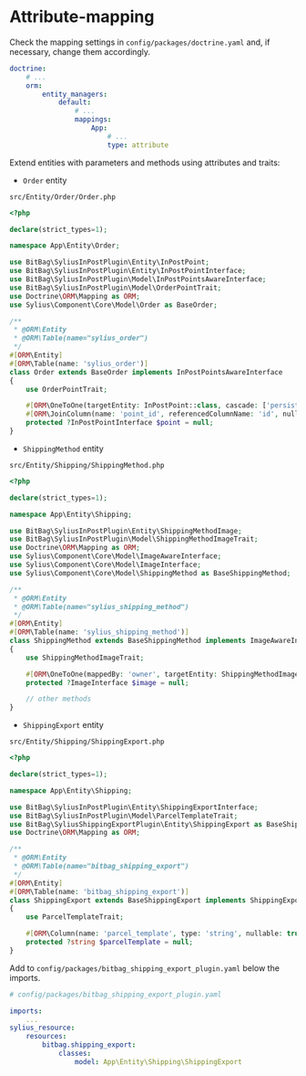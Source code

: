 # Attribute-mapping

Check the mapping settings in `config/packages/doctrine.yaml` and, if necessary, change them accordingly.
```yaml
doctrine:
    # ...
    orm:
        entity_managers:
            default:
                # ...
                mappings:
                    App:
                        # ...
                        type: attribute
```

Extend entities with parameters and methods using attributes and traits:

- `Order` entity

`src/Entity/Order/Order.php`

```php
<?php

declare(strict_types=1);

namespace App\Entity\Order;

use BitBag\SyliusInPostPlugin\Entity\InPostPoint;
use BitBag\SyliusInPostPlugin\Entity\InPostPointInterface;
use BitBag\SyliusInPostPlugin\Model\InPostPointsAwareInterface;
use BitBag\SyliusInPostPlugin\Model\OrderPointTrait;
use Doctrine\ORM\Mapping as ORM;
use Sylius\Component\Core\Model\Order as BaseOrder;

/**
 * @ORM\Entity
 * @ORM\Table(name="sylius_order")
 */
#[ORM\Entity]
#[ORM\Table(name: 'sylius_order')]
class Order extends BaseOrder implements InPostPointsAwareInterface
{
    use OrderPointTrait;

    #[ORM\OneToOne(targetEntity: InPostPoint::class, cascade: ['persist', 'remove', 'refresh'])]
    #[ORM\JoinColumn(name: 'point_id', referencedColumnName: 'id', nullable: true)]
    protected ?InPostPointInterface $point = null;
}

```

- `ShippingMethod` entity

`src/Entity/Shipping/ShippingMethod.php`

```php
<?php

declare(strict_types=1);

namespace App\Entity\Shipping;

use BitBag\SyliusInPostPlugin\Entity\ShippingMethodImage;
use BitBag\SyliusInPostPlugin\Model\ShippingMethodImageTrait;
use Doctrine\ORM\Mapping as ORM;
use Sylius\Component\Core\Model\ImageAwareInterface;
use Sylius\Component\Core\Model\ImageInterface;
use Sylius\Component\Core\Model\ShippingMethod as BaseShippingMethod;

/**
 * @ORM\Entity
 * @ORM\Table(name="sylius_shipping_method")
 */
#[ORM\Entity]
#[ORM\Table(name: 'sylius_shipping_method')]
class ShippingMethod extends BaseShippingMethod implements ImageAwareInterface
{
    use ShippingMethodImageTrait;

    #[ORM\OneToOne(mappedBy: 'owner', targetEntity: ShippingMethodImage::class, cascade: ['all'])]
    protected ?ImageInterface $image = null;

    // other methods
}
```

- `ShippingExport` entity

`src/Entity/Shipping/ShippingExport.php`

```php
<?php

declare(strict_types=1);

namespace App\Entity\Shipping;

use BitBag\SyliusInPostPlugin\Entity\ShippingExportInterface;
use BitBag\SyliusInPostPlugin\Model\ParcelTemplateTrait;
use BitBag\SyliusShippingExportPlugin\Entity\ShippingExport as BaseShippingExport;
use Doctrine\ORM\Mapping as ORM;

/**
 * @ORM\Entity
 * @ORM\Table(name="bitbag_shipping_export")
 */
#[ORM\Entity]
#[ORM\Table(name: 'bitbag_shipping_export')]
class ShippingExport extends BaseShippingExport implements ShippingExportInterface
{
    use ParcelTemplateTrait;

    #[ORM\Column(name: 'parcel_template', type: 'string', nullable: true)]
    protected ?string $parcelTemplate = null;
}

```

Add to `config/packages/bitbag_shipping_export_plugin.yaml` below the imports.
```yaml
# config/packages/bitbag_shipping_export_plugin.yaml

imports:
    ...
sylius_resource:
    resources:
        bitbag.shipping_export:
            classes:
                model: App\Entity\Shipping\ShippingExport
```
